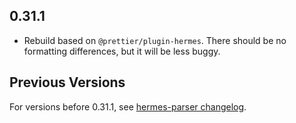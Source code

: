 ## 0.31.1
- Rebuild based on `@prettier/plugin-hermes`. There should be no formatting differences, but it will be less buggy.

## Previous Versions
For versions before 0.31.1, see [hermes-parser changelog](https://github.com/facebook/hermes/blob/static_h/tools/hermes-parser/js/CHANGELOG.md).
